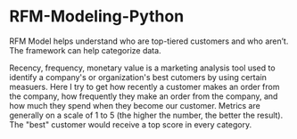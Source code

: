 # RFM-Modeling-Python


RFM Model helps understand who are top-tiered customers and who aren’t. The framework can help categorize data.

Recency, frequency, monetary value is a marketing analysis tool used to identify a company's or organization's best cutomers by using certain measuers. Here I try to get how recently a customer makes an order from the company, how frequently they make an order from the company, and how much they spend when they become our customer. Metrics are generally on a scale of 1 to 5 (the higher the number, the better the result). The "best" customer would receive a top score in every category.

